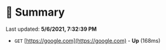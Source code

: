 # 📖 Summary
Last updated: **5/6/2021, 7:32:39 PM**

- `GET` [https://google.com](https://google.com) - **Up** (168ms)
